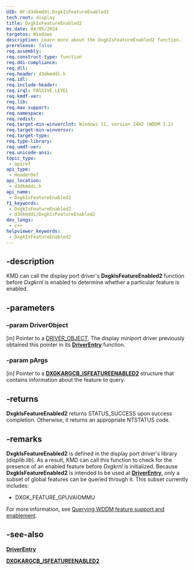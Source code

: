 ```yaml
---
UID: NF:d3dkmddi.DxgkIsFeatureEnabled2
tech.root: display
title: DxgkIsFeatureEnabled2
ms.date: 04/05/2024
targetos: Windows
description: Learn more about the DxgkIsFeatureEnabled2 function.
prerelease: false
req.assembly: 
req.construct-type: function
req.ddi-compliance: 
req.dll: 
req.header: d3dkmddi.h
req.idl: 
req.include-header: 
req.irql: PASSIVE_LEVEL
req.kmdf-ver: 
req.lib: 
req.max-support: 
req.namespace: 
req.redist: 
req.target-min-winverclnt: Windows 11, version 24H2 (WDDM 3.2)
req.target-min-winversvr: 
req.target-type: 
req.type-library: 
req.umdf-ver: 
req.unicode-ansi: 
topic_type:
 - apiref
api_type:
 - HeaderDef
api_location:
 - d3dkmddi.h
api_name:
 - DxgkIsFeatureEnabled2
f1_keywords:
 - DxgkIsFeatureEnabled2
 - d3dkmddi/DxgkIsFeatureEnabled2
dev_langs:
 - c++
helpviewer_keywords:
 - DxgkIsFeatureEnabled2
---
```


## -description

KMD can call the display port driver's **DxgkIsFeatureEnabled2** function before *Dxgkrnl* is enabled to determine whether a particular feature is enabled.

## -parameters

### -param DriverObject

[in] Pointer to a [DRIVER_OBJECT](/windows-hardware/drivers/ddi/wdm/ns-wdm-_driver_object). The display miniport driver previously obtained this pointer in its [**DriverEntry**](/windows-hardware/drivers/display/driverentry-of-display-miniport-driver) function.

### -param pArgs

[in] Pointer to a [**DXGKARGCB_ISFEATUREENABLED2**](ns-d3dkmddi-dxgkargcb_isfeatureenabled2.md) structure that contains information about the feature to query.

## -returns

**DxgkIsFeatureEnabled2** returns STATUS_SUCCESS upon success completion. Otherwise, it returns an appropriate NTSTATUS code.

## -remarks

**DxgkIsFeatureEnabled2** is defined in the display port driver's library (*displib.lib*). As a result, KMD can call this function to check for the presence of an enabled feature before *Dxgkrnl* is initialized. Because **DxgkIsFeatureEnabled2** is intended to be used at [**DriverEntry**](/windows-hardware/drivers/display/driverentry-of-display-miniport-driver), only a subset of global features can be queried through it. This subset currently includes:

* DXGK_FEATURE_GPUVAIOMMU

For more information, see [Querying WDDM feature support and enablement](/windows-hardware/drivers/display/querying-wddm-feature-support-and-enablement).

## -see-also

[**DriverEntry**](/windows-hardware/drivers/display/driverentry-of-display-miniport-driver)

[**DXGKARGCB_ISFEATUREENABLED2**](ns-d3dkmddi-dxgkargcb_isfeatureenabled2.md)
